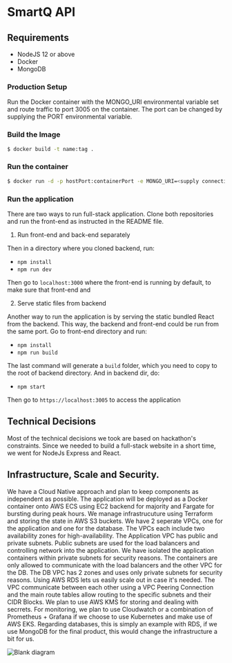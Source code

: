 # SmartQ API

## Requirements
- NodeJS 12 or above
- Docker
- MongoDB

### Production Setup
Run the Docker container with the MONGO_URI environmental variable set and route traffic to port 3005 on the container. The port can be changed by supplying the PORT environmental variable.

### Build the Image
```bash
$ docker build -t name:tag . 
```

### Run the container
```bash
$ docker run -d -p hostPort:containerPort -e MONGO_URI=<supply connection string> name:tag
```

### Run the application

There are two ways to run full-stack application. Clone both repositories and run the front-end as instructed in the README file.

1. Run front-end and back-end separately

Then in a directory where you cloned backend, run:

- `npm install`
- `npm run dev`

Then go to `localhost:3000` where the front-end is running by default, to make sure that front-end and 

2. Serve static files from backend

Another way to run the application is by serving the static bundled React from the backend. This way, the backend and front-end could be run from the same port. Go to front-end directory and run:

- `npm install`
- `npm run build`

The last command will generate a `build` folder, which you need to copy to the root of backend directory. And in backend dir, do:

- `npm start`

Then go to `https://localhost:3005` to access the application

## Technical Decisions

Most of the technical decisions we took are based on hackathon's constraints. Since we needed to build a full-stack website in a short time, we went for NodeJs Express and React.

## Infrastructure, Scale and Security.
We have a Cloud Native approach and plan to keep components as independent as possible. The application will be deployed as a Docker container onto AWS ECS using EC2 backend for majority and Fargate for bursting during peak hours. We manage infrastrucuture using Terraform and storing the state in AWS S3 buckets. We have 2 seperate VPCs, one for the application and one for the database. The VPCs each include two availability zones for high-availability. The Application VPC has public and private subnets. Public subnets are used for the load balancers and controlling network into the application. We have isolated the application containers within private subnets for security reasons. The containers are only allowed to communicate with the load balancers and the other VPC for the DB. The DB VPC has 2 zones and uses only private subnets for security reasons. Using AWS RDS lets us easily scale out in case it's needed. The VPC communicate between each other using a VPC Peering Connection and the main route tables allow routing to the specific subnets and their CIDR Blocks. We plan to use AWS KMS for storing and dealing with secrrets. For monitoring, we plan to use Cloudwatch or a combination of Prometheus + Grafana if we choose to use Kubernetes and make use of AWS EKS. Regarding databases, this is simply an example with RDS, if we use MongoDB for the final product, this would change the infrastructure a bit for us.

![Blank diagram](https://user-images.githubusercontent.com/79756625/109425391-b3c3d600-79f0-11eb-9fc0-063fcb243628.png)

